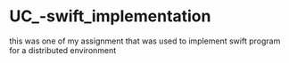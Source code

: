 # UC_-swift_implementation
this was one of my  assignment that was used to  implement swift program for a distributed environment
